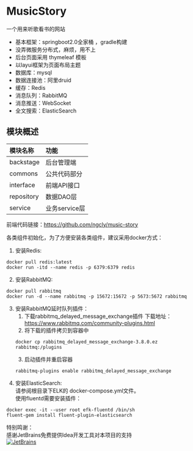 # MusicStory
一个用来听歌看书的网站   
- 基本框架：springboot2.0全家桶 ，gradle构建  
- 没弄微服务分布式，麻烦，用不上
- 后台页面采用 thymeleaf 模板   
- 以layui框架为页面布局主题   
- 数据库：mysql
- 数据连接池：阿里druid   
- 缓存：Redis  
- 消息队列：RabbitMQ   
- 消息推送：WebSocket  
- 全文搜索：ElasticSearch

## 模块概述

| 模块名称 | 功能 |
|:--|:--|
| backstage | 后台管理端 |
| commons | 公共代码部分 |
| interface | 前端API接口 |
| repository | 数据DAO层 |
| service | 业务service层 |

前端代码链接：https://github.com/ngcly/music-story  

各类组件初始化，为了方便安装各类组件，建议采用docker方式：
1. 安装Redis:
```
docker pull redis:latest
docker run -itd --name redis -p 6379:6379 redis
```
2. 安装RabbitMQ:
```
docker pull rabbitmq
docker run -d --name rabbitmq -p 15672:15672 -p 5673:5672 rabbitmq
```
3. 安装RabbitMQ延时队列插件： 
   1. 下载rabbitmq_delayed_message_exchange插件 下载地址：https://www.rabbitmq.com/community-plugins.html
   2. 将下载的插件拷贝到容器中
   ```
   docker cp rabbitmq_delayed_message_exchange-3.8.0.ez  rabbitmq:/plugins
   ```
    3. 启动插件并重启容器
   ```
   rabbitmq-plugins enable rabbitmq_delayed_message_exchange
   ```
4. 安装ElasticSearch:  
  请参阅根目录下ELK的 docker-compose.yml文件。   
  使用fluentd需要安装插件：
  ```
  docker exec -it --user root efk-fluentd /bin/sh
  fluent-gem install fluent-plugin-elasticsearch
  ```


特别鸣谢：  
感谢JetBrains免费提供Idea开发工具对本项目的支持  
[![JetBrains](jetbrains.svg "jetbrains")](https://www.jetbrains.com/?from=MusicStory)